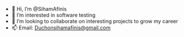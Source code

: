 - 👋 Hi, I’m @SihamAfinis
- 👀 I’m interested in software testing 
- 💞️ I’m looking to collaborate on interesting projects to grow my career
- 📫 Email: Duchonsihamafinis@gmail.com

<!---
SihamAfinis/SihamAfinis is a ✨ special ✨ repository because its `README.md` (this file) appears on your GitHub profile.
You can click the Preview link to take a look at your changes.
--->
